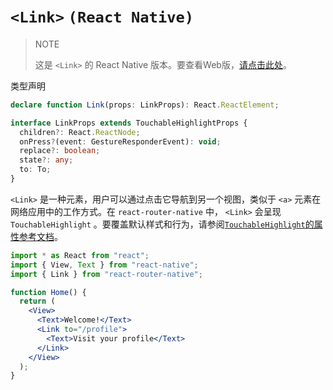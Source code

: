 # `<Link>` `(React Native)`

> NOTE
>
> 这是 `<Link>` 的 React Native 版本。要查看Web版，[请点击此处](https://baimingxuan.github.io/react-router6-doc/components/link)。

类型声明

```ts
declare function Link(props: LinkProps): React.ReactElement;

interface LinkProps extends TouchableHighlightProps {
  children?: React.ReactNode;
  onPress?(event: GestureResponderEvent): void;
  replace?: boolean;
  state?: any;
  to: To;
}
```

`<Link>` 是一种元素，用户可以通过点击它导航到另一个视图，类似于 `<a>` 元素在网络应用中的工作方式。在 `react-router-native` 中， `<Link>` 会呈现 `TouchableHighlight` 。要覆盖默认样式和行为，请参阅[`TouchableHighlight`的属性参考文档](https://reactnative.dev/docs/touchablehighlight#props)。

```jsx
import * as React from "react";
import { View, Text } from "react-native";
import { Link } from "react-router-native";

function Home() {
  return (
    <View>
      <Text>Welcome!</Text>
      <Link to="/profile">
        <Text>Visit your profile</Text>
      </Link>
    </View>
  );
}
```